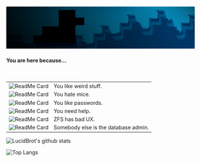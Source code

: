 ![image header banner](./blackbrot-nighttime-banner-small.jpg)

#### You are here because...

![duck](./animated.svg)

|                                                              |                                      |
| ------------------------------------------------------------ | ------------------------------------ |
| ![ReadMe Card](https://github-readme-stats.vercel.app/api/pin/?username=lucidbrot&theme=algolia&repo=adventofcode) | You like weird stuff.                |
| ![ReadMe Card](https://github-readme-stats.vercel.app/api/pin/?username=lucidbrot&theme=algolia&repo=Brotkeys.js) | You hate mice.                       |
| ![ReadMe Card](https://github-readme-stats.vercel.app/api/pin/?username=lucidbrot&theme=algolia&repo=shiverbot) | You like passwords.                  |
| ![ReadMe Card](https://github-readme-stats.vercel.app/api/pin/?username=lucidbrot&theme=algolia&repo=conrod-howto) | You need help.                       |
| ![ReadMe Card](https://github-readme-stats.vercel.app/api/pin/?username=lucidbrot&theme=algolia&repo=znap) | ZFS has bad UX.                      |
| ![ReadMe Card](https://github-readme-stats.vercel.app/api/pin/?username=lucidbrot&theme=algolia&repo=cevi-versand) | Somebody else is the database admin. |

![LucidBrot's github stats](https://github-readme-stats.vercel.app/api?username=lucidbrot&show_icons=true&theme=algolia&hide_title=true)

![Top Langs](https://github-readme-stats.vercel.app/api/top-langs/?username=lucidbrot&theme=algolia&layout=compact)